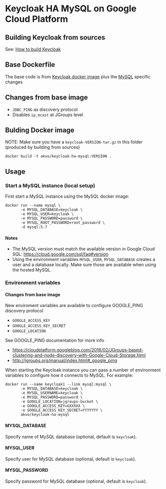 # Keycloak HA MySQL on Google Cloud Platform


## Building Keycloak from sources

See: [How to build Keycloak](build.md)

## Base Dockerfile

The base code is from [Keycloak docker image](https://github.com/jboss-dockerfiles/keycloak/tree/2.5.5.Final/server)
plus the [MySQL](https://github.com/jboss-dockerfiles/keycloak/tree/2.5.5.Final/server-mysql)
specific changes

## Changes from base image

* `JDBC_PING` as discovery protocol
* Disables `ip_mcast` at JGroups level

## Bulding Docker image

NOTE: Make sure you have a `keycloak-VERSION-tar.gz` in this folder
(produced by building from sources)

    docker build -t akvo/keycloak-ha-mysql:VERSION .

## Usage

### Start a MySQL instance (local setup)

First start a MySQL instance using the MySQL docker image:

    docker run --name mysql \
	       -e MYSQL_DATABASE=keycloak \
		   -e MYSQL_USER=keycloak \
		   -e MYSQL_PASSWORD=password \
		   -e MYSQL_ROOT_PASSWORD=root_password \
		   -d mysql:5.7

#### Notes

* The MySQL version must match the available version in Google Cloud SQL: https://cloud.google.com/sql/faq#version
* Using the environment variables `MYSQL_USER`, `MYSQL_DATABASE` creates a user and a database locally.
  Make sure those are available when using the hosted MySQL.


### Environment variables

#### Changes from base image

New enviroment variables are available to configure GOOGLE_PING discovery protocol

* `GOOGLE_ACCESS_KEY`
* `GOOGLE_ACCESS_KEY_SECRET`
* `GOOGLE_LOCATION`

See GOOGLE_PING documentation for more info

* https://cloudplatform.googleblog.com/2016/02/JGroups-based-clustering-and-node-discovery-with-Google-Cloud-Storage.html
* http://jgroups.org/manual/index.html#_google_ping

When starting the Keycloak instance you can pass a number of environment variables to configure how it connects to MySQL. For example:

    docker run --name keycloak1 --link mysql:mysql \
	       -e MYSQL_DATABASE=keycloak \
		   -e MYSQL_USERNAME=keycloak \
		   -e MYSQL_PASSWORD=password \
		   -e GOOGLE_LOCATION=jgroups-bucket \
		   -e GOOGLE_ACCESS_KEY=GXXXXX \
		   -e GOOGLE_ACCESS_KEY_SECRET=YYYYYYY \
		   akvo/keycloak-ha-mysql

#### MYSQL_DATABASE

Specify name of MySQL database (optional, default is `keycloak`).

#### MYSQL_USER

Specify user for MySQL database (optional, default is `keycloak`).

#### MYSQL_PASSWORD

Specify password for MySQL database (optional, default is `keycloak`).
